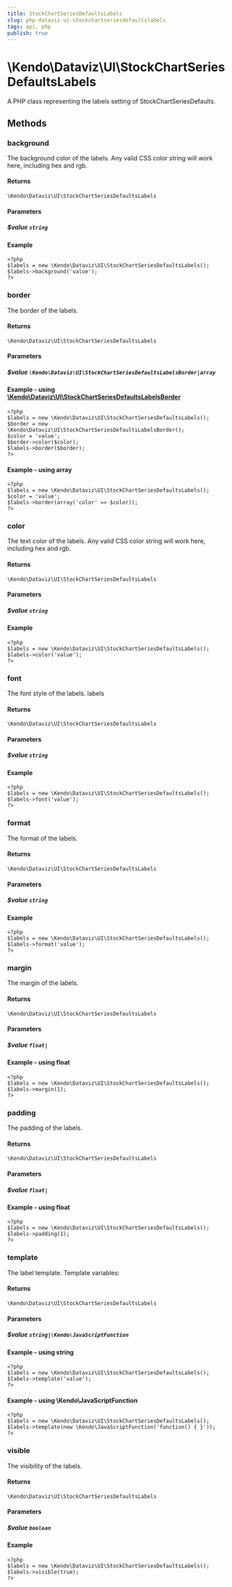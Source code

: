 ```yaml
---
title: StockChartSeriesDefaultsLabels
slug: php-dataviz-ui-stockchartseriesdefaultslabels
tags: api, php
publish: true
---
```


# \Kendo\Dataviz\UI\StockChartSeriesDefaultsLabels

A PHP class representing the labels setting of StockChartSeriesDefaults.


## Methods

### background
The background color of the labels. Any valid CSS color string will work here,
including hex and rgb.

#### Returns
`\Kendo\Dataviz\UI\StockChartSeriesDefaultsLabels`

#### Parameters

##### $value `string`



#### Example 
    <?php
    $labels = new \Kendo\Dataviz\UI\StockChartSeriesDefaultsLabels();
    $labels->background('value');
    ?>

### border

The border of the labels.

#### Returns
`\Kendo\Dataviz\UI\StockChartSeriesDefaultsLabels`

#### Parameters

##### $value `\Kendo\Dataviz\UI\StockChartSeriesDefaultsLabelsBorder|array`


#### Example - using [\Kendo\Dataviz\UI\StockChartSeriesDefaultsLabelsBorder](/api/wrappers/php/Kendo/Dataviz/UI/StockChartSeriesDefaultsLabelsBorder)
    <?php
    $labels = new \Kendo\Dataviz\UI\StockChartSeriesDefaultsLabels();
    $border = new \Kendo\Dataviz\UI\StockChartSeriesDefaultsLabelsBorder();
    $color = 'value';
    $border->color($color);
    $labels->border($border);
    ?>

#### Example - using array

    <?php
    $labels = new \Kendo\Dataviz\UI\StockChartSeriesDefaultsLabels();
    $color = 'value';
    $labels->border(array('color' => $color));
    ?>

### color
The text color of the labels. Any valid CSS color string will work here, including hex
and rgb.

#### Returns
`\Kendo\Dataviz\UI\StockChartSeriesDefaultsLabels`

#### Parameters

##### $value `string`



#### Example 
    <?php
    $labels = new \Kendo\Dataviz\UI\StockChartSeriesDefaultsLabels();
    $labels->color('value');
    ?>

### font
The font style of the labels.
labels

#### Returns
`\Kendo\Dataviz\UI\StockChartSeriesDefaultsLabels`

#### Parameters

##### $value `string`



#### Example 
    <?php
    $labels = new \Kendo\Dataviz\UI\StockChartSeriesDefaultsLabels();
    $labels->font('value');
    ?>

### format
The format of the labels.

#### Returns
`\Kendo\Dataviz\UI\StockChartSeriesDefaultsLabels`

#### Parameters

##### $value `string`



#### Example 
    <?php
    $labels = new \Kendo\Dataviz\UI\StockChartSeriesDefaultsLabels();
    $labels->format('value');
    ?>

### margin
The margin of the labels.

#### Returns
`\Kendo\Dataviz\UI\StockChartSeriesDefaultsLabels`

#### Parameters

##### $value `float|`



#### Example  - using float
    <?php
    $labels = new \Kendo\Dataviz\UI\StockChartSeriesDefaultsLabels();
    $labels->margin(1);
    ?>

### padding
The padding of the labels.

#### Returns
`\Kendo\Dataviz\UI\StockChartSeriesDefaultsLabels`

#### Parameters

##### $value `float|`



#### Example  - using float
    <?php
    $labels = new \Kendo\Dataviz\UI\StockChartSeriesDefaultsLabels();
    $labels->padding(1);
    ?>

### template
The label template.
Template variables:

#### Returns
`\Kendo\Dataviz\UI\StockChartSeriesDefaultsLabels`

#### Parameters

##### $value `string|\Kendo\JavaScriptFunction`



#### Example  - using string
    <?php
    $labels = new \Kendo\Dataviz\UI\StockChartSeriesDefaultsLabels();
    $labels->template('value');
    ?>

#### Example  - using \Kendo\JavaScriptFunction
    <?php
    $labels = new \Kendo\Dataviz\UI\StockChartSeriesDefaultsLabels();
    $labels->template(new \Kendo\JavaScriptFunction('function() { }'));
    ?>

### visible
The visibility of the labels.

#### Returns
`\Kendo\Dataviz\UI\StockChartSeriesDefaultsLabels`

#### Parameters

##### $value `boolean`



#### Example 
    <?php
    $labels = new \Kendo\Dataviz\UI\StockChartSeriesDefaultsLabels();
    $labels->visible(true);
    ?>

 
